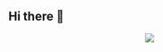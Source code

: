 ## Hi there 👋

<!--
**chs491/chs491** is a ✨ _special_ ✨ repository because its `README.md` (this file) appears on your GitHub profile.

Here are some ideas to get you started:

- 🔭 I’m currently working on ...
- 🌱 I’m currently learning ...
- 👯 I’m looking to collaborate on ...
- 🤔 I’m looking for help with ...
- 💬 Ask me about ...
- 📫 How to reach me: ...
- 😄 Pronouns: ...
- ⚡ Fun fact: ...
-->

<p align='center'>
  <a href="https://github.com/hugoMGSung">
    <img src=https://capsule-render.vercel.app/api?type=soft&height=300&color=gradient&text=chs491%20Dev%20%20Repo&animation=twinkling&desc=IoT%20Lecture&fontSize=60/>
  </a>
</p>